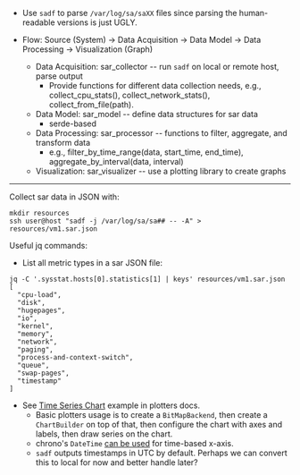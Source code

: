 * Use `sadf` to parse `/var/log/sa/saXX` files since parsing the human-readable versions is just UGLY.


* Flow: Source (System) → Data Acquisition → Data Model → Data Processing → Visualization (Graph)
  * Data Acquisition: sar_collector -- run `sadf` on local or remote host, parse output
    * Provide functions for different data collection needs, e.g., collect_cpu_stats(), collect_network_stats(), collect_from_file(path).
  * Data Model: sar_model -- define data structures for sar data
    * serde-based
  * Data Processing: sar_processor -- functions to filter, aggregate, and transform data
    * e.g., filter_by_time_range(data, start_time, end_time), aggregate_by_interval(data, interval)
  * Visualization: sar_visualizer -- use a plotting library to create graphs

---

Collect sar data in JSON with:
```shell
mkdir resources
ssh user@host "sadf -j /var/log/sa/sa## -- -A" > resources/vm1.sar.json
```

Useful jq commands:
* List all metric types in a sar JSON file:
```shell
jq -C '.sysstat.hosts[0].statistics[1] | keys' resources/vm1.sar.json
[
  "cpu-load",
  "disk",
  "hugepages",
  "io",
  "kernel",
  "memory",
  "network",
  "paging",
  "process-and-context-switch",
  "queue",
  "swap-pages",
  "timestamp"
]
```

* See [Time Series Chart](https://plotters-rs.github.io/book/basic/basic_data_plotting.html) example in plotters docs.
  * Basic plotters usage is to create a `BitMapBackend`, then create a `ChartBuilder` on top of that, then configure the chart with axes and labels, then draw series on the chart.
  * chrono's `DateTime` [can be used](https://docs.rs/plotters/latest/plotters/coord/ranged1d/trait.AsRangedCoord.html#impl-AsRangedCoord-for-Range%3CDateTime%3CZ%3E%3E) for time-based x-axis.
  * `sadf` outputs timestamps in UTC by default. Perhaps we can convert this to local for now and better handle later?